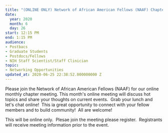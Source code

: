 ```yaml
---
title: "(ONLINE ONLY) Network of African American Fellows (NAAF) Chapter Virtual Lunch"
date:
  year: 2020
  month: 6
  day: 26
start: 12:15 PM
end: 1:15 PM
audience:
- Postbacs
- Graduate Students
- Postdocs/Fellows
- NIH Staff Scientist/Staff Clinician
topic:
- Networking Opportunities
updated_at: 2020-06-25 22:38:52.000000000 Z
---
```

Please join the Network of African American Fellows (NAAF) for our
online monthly chapter meeting. This month\'s online meeting
will discuss hot topics and share your thoughts on current events.  Grab
your lunch and  let\'s chat online!  This ia great opportunity to
connect with your fellow members and to build community!  All are
welcome!

This will be online only.  Plesae join the meeting please register. 
Registrants will receive meeting information prior to the event.
